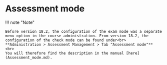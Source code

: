 # Assessment mode

!!! note "Note"

    Before version 18.2, the configuration of the exam mode was a separate menu option in the course administration. From version 18.2, the configuration of the check mode can be found under<br> **Administration > Assessment Management > Tab "Assessment mode"** <br>
    You will therefore find the description in the manual [here](Assessment_mode.md).



